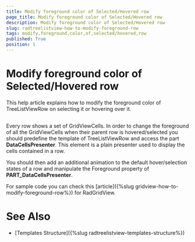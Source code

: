 ```yaml
---
title: Modify foreground color of Selected/Hovered row
page_title: Modify foreground color of Selected/Hovered row
description: Modify foreground color of Selected/Hovered row
slug: radtreelistview-how-to-modify-foreground-row
tags: modify,foreground,color,of,selected/hovered,row
published: True
position: 1
---
```


# Modify foreground color of Selected/Hovered row



This help article explains how to modify the foreground color of TreeListViewRow on selecting it or hovering over it.

## 

Every row shows a set of GridViewCells. In order to change the foreground of all the GridViewCells when their parent row is hovered/selected you should predefine the template of TreeListViewRow and access the part __DataCellsPresenter__. This element is a plain presenter used to display the cells contained in a row.
        

You should then add an additional animation to the default hover/selection states of a row and manipulate the Foreground property of __PART_DataCellsPresenter__.
        

For sample code you can check this [article]({%slug gridview-how-to-modify-foreground-row%}) for RadGridView. 
        

# See Also

 * [Templates Structure]({%slug radtreelistview-templates-structure%})
